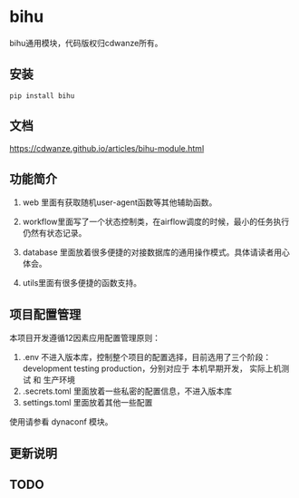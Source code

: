 # bihu

bihu通用模块，代码版权归cdwanze所有。


## 安装
```
pip install bihu
```

## 文档

<https://cdwanze.github.io/articles/bihu-module.html>




## 功能简介

1. web 里面有获取随机user-agent函数等其他辅助函数。

2. workflow里面写了一个状态控制类，在airflow调度的时候，最小的任务执行仍然有状态记录。

3. database 里面放着很多便捷的对接数据库的通用操作模式。具体请读者用心体会。

3. utils里面有很多便捷的函数支持。


## 项目配置管理

本项目开发遵循12因素应用配置管理原则：

1. .env 不进入版本库，控制整个项目的配置选择，目前选用了三个阶段： development testing production，分别对应于 本机早期开发， 实际上机测试  和 生产环境
2. .secrets.toml 里面放着一些私密的配置信息，不进入版本库
3. settings.toml 里面放着其他一些配置

使用请参看 dynaconf 模块。


## 更新说明



## TODO
